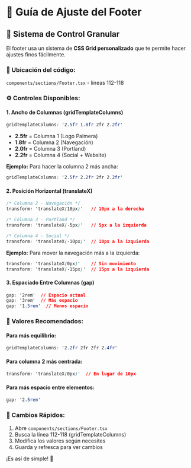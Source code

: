 # 📏 Guía de Ajuste del Footer

## 🎯 Sistema de Control Granular

El footer usa un sistema de **CSS Grid personalizado** que te permite hacer ajustes finos fácilmente.

### 🔧 Ubicación del código:
`components/sections/Footer.tsx` - líneas 112-118

### ⚙️ Controles Disponibles:

#### 1. **Ancho de Columnas** (gridTemplateColumns)
```css
gridTemplateColumns: '2.5fr 1.8fr 2fr 2.2fr'
```
- **2.5fr** = Columna 1 (Logo Palmera)
- **1.8fr** = Columna 2 (Navegación) 
- **2.0fr** = Columna 3 (Portland)
- **2.2fr** = Columna 4 (Social + Website)

**Ejemplo:** Para hacer la columna 2 más ancha:
```css
gridTemplateColumns: '2.5fr 2.2fr 2fr 2.2fr'
```

#### 2. **Posición Horizontal** (translateX)
```css
/* Columna 2 - Navegación */
transform: 'translateX(10px)'   // 10px a la derecha

/* Columna 3 - Portland */ 
transform: 'translateX(-5px)'   // 5px a la izquierda

/* Columna 4 - Social */
transform: 'translateX(-10px)'  // 10px a la izquierda
```

**Ejemplo:** Para mover la navegación más a la izquierda:
```css
transform: 'translateX(0px)'    // Sin movimiento
transform: 'translateX(-15px)'  // 15px a la izquierda
```

#### 3. **Espaciado Entre Columnas** (gap)
```css
gap: '2rem'  // Espacio actual
gap: '3rem'  // Más espacio
gap: '1.5rem'  // Menos espacio
```

### 🎨 Valores Recomendados:

#### Para **más equilibrio**:
```css
gridTemplateColumns: '2.2fr 2fr 2fr 2.4fr'
```

#### Para **columna 2 más centrada**:
```css
transform: 'translateX(0px)'  // En lugar de 10px
```

#### Para **más espacio entre elementos**:
```css
gap: '2.5rem'
```

### 🚀 Cambios Rápidos:

1. Abre `components/sections/Footer.tsx`
2. Busca la línea 112-118 (gridTemplateColumns)
3. Modifica los valores según necesites
4. Guarda y refresca para ver cambios

¡Es así de simple! 🎉 